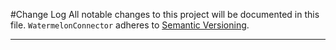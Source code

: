 #Change Log
All notable changes to this project will be documented in this file.
`WatermelonConnector` adheres to [Semantic Versioning](http://semver.org/).

--- 
